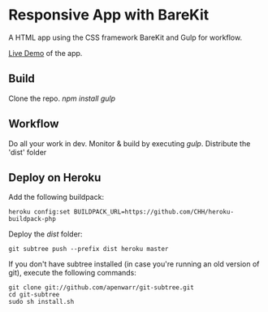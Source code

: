 # Responsive App with BareKit 

A HTML app using the CSS framework BareKit and Gulp for workflow.

[Live Demo](http://barekit.herokuapp.com/ "Barekit") of the app.

## Build

   Clone the repo.
   *npm install* 
   *gulp*

## Workflow

Do all your work in dev. Monitor & build by executing _gulp_. Distribute the 'dist' folder

## Deploy on Heroku

Add the following buildpack:

    heroku config:set BUILDPACK_URL=https://github.com/CHH/heroku-buildpack-php

Deploy the _dist_ folder:

    git subtree push --prefix dist heroku master

If you don't have subtree installed (in case you're running an old version of git), execute the following commands:

    git clone git://github.com/apenwarr/git-subtree.git
    cd git-subtree
    sudo sh install.sh
